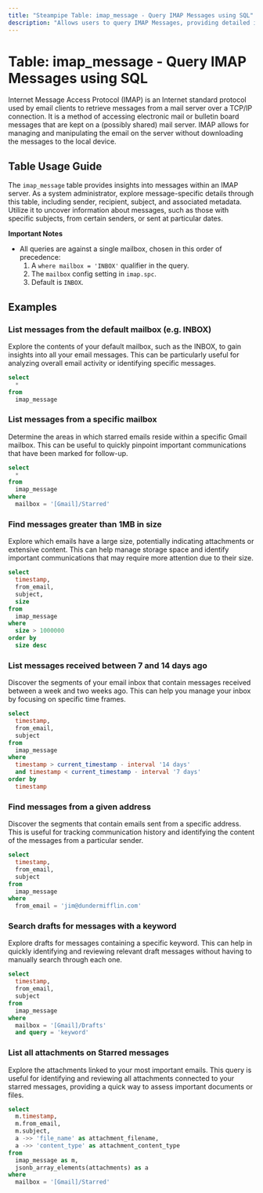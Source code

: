```yaml
---
title: "Steampipe Table: imap_message - Query IMAP Messages using SQL"
description: "Allows users to query IMAP Messages, providing detailed information about each message available in the user's mailbox."
---
```


# Table: imap_message - Query IMAP Messages using SQL

Internet Message Access Protocol (IMAP) is an Internet standard protocol used by email clients to retrieve messages from a mail server over a TCP/IP connection. It is a method of accessing electronic mail or bulletin board messages that are kept on a (possibly shared) mail server. IMAP allows for managing and manipulating the email on the server without downloading the messages to the local device.

## Table Usage Guide

The `imap_message` table provides insights into messages within an IMAP server. As a system administrator, explore message-specific details through this table, including sender, recipient, subject, and associated metadata. Utilize it to uncover information about messages, such as those with specific subjects, from certain senders, or sent at particular dates.

**Important Notes**
- All queries are against a single mailbox, chosen in this order of precedence:
  1. A `where mailbox = 'INBOX'` qualifier in the query.
  2. The `mailbox` config setting in `imap.spc`.
  3. Default is `INBOX`.

## Examples

### List messages from the default mailbox (e.g. INBOX)
Explore the contents of your default mailbox, such as the INBOX, to gain insights into all your email messages. This can be particularly useful for analyzing overall email activity or identifying specific messages.

```sql
select
  *
from
  imap_message
```

### List messages from a specific mailbox
Determine the areas in which starred emails reside within a specific Gmail mailbox. This can be useful to quickly pinpoint important communications that have been marked for follow-up.

```sql
select
  *
from
  imap_message
where
  mailbox = '[Gmail]/Starred'
```

### Find messages greater than 1MB in size
Explore which emails have a large size, potentially indicating attachments or extensive content. This can help manage storage space and identify important communications that may require more attention due to their size.

```sql
select
  timestamp,
  from_email,
  subject,
  size
from
  imap_message
where
  size > 1000000
order by
  size desc
```

### List messages received between 7 and 14 days ago
Discover the segments of your email inbox that contain messages received between a week and two weeks ago. This can help you manage your inbox by focusing on specific time frames.

```sql
select
  timestamp,
  from_email,
  subject
from
  imap_message
where
  timestamp > current_timestamp - interval '14 days'
  and timestamp < current_timestamp - interval '7 days'
order by
  timestamp
```

### Find messages from a given address
Discover the segments that contain emails sent from a specific address. This is useful for tracking communication history and identifying the content of the messages from a particular sender.

```sql
select
  timestamp,
  from_email,
  subject
from
  imap_message
where
  from_email = 'jim@dundermifflin.com'
```

### Search drafts for messages with a keyword
Explore drafts for messages containing a specific keyword. This can help in quickly identifying and reviewing relevant draft messages without having to manually search through each one.

```sql
select
  timestamp,
  from_email,
  subject
from
  imap_message
where
  mailbox = '[Gmail]/Drafts'
  and query = 'keyword'
```

### List all attachments on Starred messages
Explore the attachments linked to your most important emails. This query is useful for identifying and reviewing all attachments connected to your starred messages, providing a quick way to assess important documents or files.

```sql
select
  m.timestamp,
  m.from_email,
  m.subject,
  a ->> 'file_name' as attachment_filename,
  a ->> 'content_type' as attachment_content_type
from
  imap_message as m,
  jsonb_array_elements(attachments) as a
where
  mailbox = '[Gmail]/Starred'
```